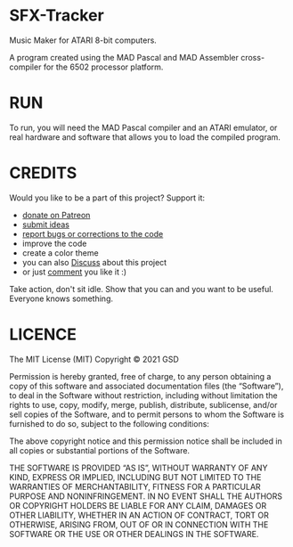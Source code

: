 # SFX-Tracker

Music Maker for ATARI 8-bit computers.

A program created using the MAD Pascal and MAD Assembler cross-compiler for the 6502 processor platform.

# RUN

To run, you will need the MAD Pascal compiler and an ATARI emulator, or real hardware and software that allows you to load the compiled program.

# CREDITS

Would you like to be a part of this project?
Support it:

- [donate on Patreon](https://www.patreon.com/GSoftDev/membership)
- [submit ideas](https://github.com/GSoftwareDevelopment/SFX-Tracker/issues/new?assignees=&labels=&template=feature_request.md&title=)
- [report bugs or corrections to the code](https://github.com/GSoftwareDevelopment/SFX-Tracker/issues/new?assignees=&labels=&template=bug_report.md&title=)
- improve the code
- create a color theme
- you can also [Discuss](https://github.com/GSoftwareDevelopment/SFX-Tracker/discussions) about this project
- or just [comment](https://www.patreon.com/posts/sfx-music-maker-51353518) you like it :)

Take action, don't sit idle. Show that you can and you want to be useful. Everyone knows something.

# LICENCE

The MIT License (MIT)
Copyright © 2021 GSD

Permission is hereby granted, free of charge,
to any person obtaining a copy of this software
and associated documentation files (the “Software”),
to deal in the Software without restriction,
including without limitation the rights to
use, copy, modify, merge, publish, distribute,
sublicense, and/or sell copies of the Software,
and to permit persons to whom the Software is
furnished to do so, subject to the following conditions:

The above copyright notice and this permission notice
shall be included in all copies or substantial portions of
the Software.

THE SOFTWARE IS PROVIDED “AS IS”, WITHOUT WARRANTY OF
ANY KIND, EXPRESS OR IMPLIED, INCLUDING BUT NOT LIMITED
TO THE WARRANTIES OF MERCHANTABILITY, FITNESS FOR
A PARTICULAR PURPOSE AND NONINFRINGEMENT.
IN NO EVENT SHALL THE AUTHORS OR COPYRIGHT HOLDERS BE
LIABLE FOR ANY CLAIM, DAMAGES OR OTHER LIABILITY,
WHETHER IN AN ACTION OF CONTRACT, TORT OR OTHERWISE,
ARISING FROM, OUT OF OR IN CONNECTION WITH THE SOFTWARE
OR THE USE OR OTHER DEALINGS IN THE SOFTWARE.
